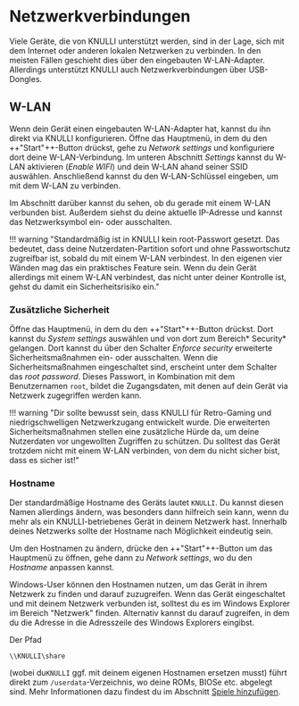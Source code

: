 # Netzwerkverbindungen

Viele Geräte, die von KNULLI unterstützt werden, sind in der Lage, sich mit dem Internet oder anderen lokalen Netzwerken zu verbinden. In den meisten Fällen geschieht dies über den eingebauten W-LAN-Adapter. Allerdings unterstützt KNULLI auch Netzwerkverbindungen über USB-Dongles.

## W-LAN

Wenn dein Gerät einen eingebauten W-LAN-Adapter hat, kannst du ihn direkt via KNULLI konfigurieren. Öffne das Hauptmenü, in dem du den ++"Start"++-Button drückst, gehe zu *Network settings* und konfiguriere dort deine W-LAN-Verbindung. Im unteren Abschnitt *Settings* kannst du W-LAN aktivieren (*Enable WIFI*) und dein W-LAN ahand seiner SSID auswählen. Anschließend kannst du den W-LAN-Schlüssel eingeben, um mit dem W-LAN zu verbinden.

Im Abschnitt darüber kannst du sehen, ob du gerade mit einem W-LAN verbunden bist. Außerdem siehst du deine aktuelle IP-Adresse und kannst das Netzwerksymbol ein- oder ausschalten.

!!! warning "Standardmäßig ist in KNULLI kein root-Passwort gesetzt. Das bedeutet, dass deine Nutzerdaten-Partition sofort und ohne Passwortschutz zugreifbar ist, sobald du mit einem W-LAN verbindest. In den eigenen vier Wänden mag das ein praktisches Feature sein. Wenn du dein Gerät allerdings mit einem W-LAN verbindest, das nicht unter deiner Kontrolle ist, gehst du damit ein Sicherheitsrisiko ein."

### Zusätzliche Sicherheit

Öffne das Hauptmenü, in dem du den ++"Start"++-Button drückst. Dort kannst du *System settings* auswählen und von dort zum Bereich* Security* gelangen. Dort kannst du über den Schalter *Enforce security* erweiterte Sicherheitsmaßnahmen ein- oder ausschalten. Wenn die Sicherheitsmaßnahmen eingeschaltet sind, erscheint unter dem Schalter das *root password*. Dieses Passwort, in Kombination mit dem Benutzernamen `root`, bildet die Zugangsdaten, mit denen auf dein Gerät via Netzwerk zugegriffen werden kann.


!!! warning "Dir sollte bewusst sein, dass KNULLI für Retro-Gaming und niedrigschwelligen Netzwerkzugang entwickelt wurde. Die erweiterten Sicherheitsmaßnahmen stellen eine zusätzliche Hürde da, um deine Nutzerdaten vor ungewollten Zugriffen zu schützen. Du solltest das Gerät trotzdem nicht mit einem W-LAN verbinden, von dem du nicht sicher bist, dass es sicher ist!"

### Hostname

Der standardmäßige Hostname des Geräts lautet `KNULLI`. Du kannst diesen Namen allerdings ändern, was besonders dann hilfreich sein kann, wenn du mehr als ein KNULLI-betriebenes Gerät in deinem Netzwerk hast. Innerhalb deines Netzwerks sollte der Hostname nach Möglichkeit eindeutig sein.

Um den Hostnamen zu ändern, drücke den  ++"Start"++-Button um das Hauptmenü zu öffnen, gehe dann zu *Network settings*, wo du den *Hostname* anpassen kannst.

Windows-User können den Hostnamen nutzen, um das Gerät in ihrem Netzwerk zu finden und darauf zuzugreifen. Wenn das Gerät eingeschaltet und mit deinem Netzwerk verbunden ist, solltest du es im Windows Explorer im Bereich "Netzwerk" finden. Alternativ kannst du darauf zugreifen, in dem du die Adresse in die Adresszeile des Windows Explorers eingibst.

Der Pfad
```
\\KNULLI\share
```

(wobei du`KNULLI` ggf. mit deinem eigenen Hostnamen ersetzen musst) führt direkt zum `/userdata`-Verzeichnis, wo deine ROMs, BIOSe etc. abgelegt sind. Mehr Informationen dazu findest du im Abschnitt [Spiele hinzufügen](../../play/add-games).

